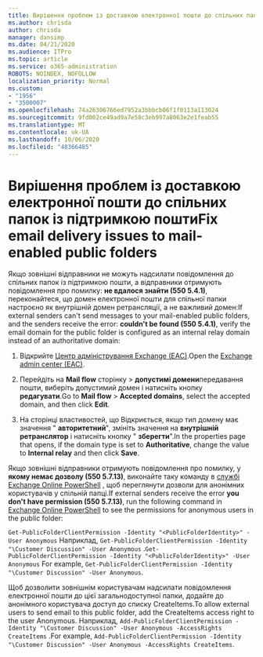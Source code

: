 ```yaml
---
title: Вирішення проблем із доставкою електронної пошти до спільних папок із підтримкою пошти
ms.author: chrisda
author: chrisda
manager: dansimp
ms.date: 04/21/2020
ms.audience: ITPro
ms.topic: article
ms.service: o365-administration
ROBOTS: NOINDEX, NOFOLLOW
localization_priority: Normal
ms.custom:
- "1956"
- "3500007"
ms.openlocfilehash: 74a26306766ed7952a3bbbcb06f1f0113a113024
ms.sourcegitcommit: 9fd002ce49ad9a7e58c3eb997a8063e2e1feab55
ms.translationtype: MT
ms.contentlocale: uk-UA
ms.lasthandoff: 10/06/2020
ms.locfileid: "48366485"
---
```

# <a name="fix-email-delivery-issues-to-mail-enabled-public-folders"></a><span data-ttu-id="2725f-102">Вирішення проблем із доставкою електронної пошти до спільних папок із підтримкою пошти</span><span class="sxs-lookup"><span data-stu-id="2725f-102">Fix email delivery issues to mail-enabled public folders</span></span>

<span data-ttu-id="2725f-103">Якщо зовнішні відправники не можуть надсилати повідомлення до спільних папок із підтримкою пошти, а відправники отримують повідомлення про помилку: **не вдалося знайти (550 5.4.1)**, переконайтеся, що домен електронної пошти для спільної папки настроєно як внутрішній домен ретрансляції, а не важливий домен:</span><span class="sxs-lookup"><span data-stu-id="2725f-103">If external senders can't send messages to your mail-enabled public folders, and the senders receive the error: **couldn't be found (550 5.4.1)**, verify the email domain for the public folder is configured as an internal relay domain instead of an authoritative domain:</span></span>

1. <span data-ttu-id="2725f-104">Відкрийте [Центр адміністрування Exchange (EAC)](https://docs.microsoft.com/Exchange/exchange-admin-center).</span><span class="sxs-lookup"><span data-stu-id="2725f-104">Open the [Exchange admin center (EAC)](https://docs.microsoft.com/Exchange/exchange-admin-center).</span></span>

2. <span data-ttu-id="2725f-105">Перейдіть на **Mail flow** сторінку \> **допустимі домени**передавання пошти, виберіть допустимий домен і натисніть кнопку **редагувати**.</span><span class="sxs-lookup"><span data-stu-id="2725f-105">Go to **Mail flow** \> **Accepted domains**, select the accepted domain, and then click **Edit**.</span></span>

3. <span data-ttu-id="2725f-106">На сторінці властивостей, що Відкриється, якщо тип домену має значення " **авторитетний**", змініть значення на **внутрішній ретранслятор** і натисніть кнопку " **зберегти**".</span><span class="sxs-lookup"><span data-stu-id="2725f-106">In the properties page that opens, if the domain type is set to **Authoritative**, change the value to **Internal relay** and then click **Save**.</span></span>

<span data-ttu-id="2725f-107">Якщо зовнішні відправники отримують повідомлення про помилку, у **якому немає дозволу (550 5.7.13)**, виконайте таку команду в [службі Exchange Online PowerShell](https://docs.microsoft.com/powershell/exchange/exchange-online/connect-to-exchange-online-powershell/connect-to-exchange-online-powershell) , щоб переглянути дозволи для анонімних користувачів у спільній папці.</span><span class="sxs-lookup"><span data-stu-id="2725f-107">If external senders receive the error **you don't have permission (550 5.7.13)**, run the following command in [Exchange Online PowerShell](https://docs.microsoft.com/powershell/exchange/exchange-online/connect-to-exchange-online-powershell/connect-to-exchange-online-powershell) to see the permissions for anonymous users in the public folder:</span></span>

<span data-ttu-id="2725f-108">`Get-PublicFolderClientPermission -Identity "<PublicFolderIdentity>" -User Anonymous` Наприклад, `Get-PublicFolderClientPermission -Identity "\Customer Discussion" -User Anonymous` .</span><span class="sxs-lookup"><span data-stu-id="2725f-108">`Get-PublicFolderClientPermission -Identity "<PublicFolderIdentity>" -User Anonymous` For example, `Get-PublicFolderClientPermission -Identity "\Customer Discussion" -User Anonymous`.</span></span>

<span data-ttu-id="2725f-109">Щоб дозволити зовнішнім користувачам надсилати повідомлення електронної пошти до цієї загальнодоступної папки, додайте до анонімного користувача доступ до списку CreateItems.</span><span class="sxs-lookup"><span data-stu-id="2725f-109">To allow external users to send email to this public folder, add the CreateItems access right to the user Anonymous.</span></span> <span data-ttu-id="2725f-110">Наприклад, `Add-PublicFolderClientPermission -Identity "\Customer Discussion" -User Anonymous -AccessRights CreateItems` .</span><span class="sxs-lookup"><span data-stu-id="2725f-110">For example, `Add-PublicFolderClientPermission -Identity "\Customer Discussion" -User Anonymous -AccessRights CreateItems`.</span></span>
